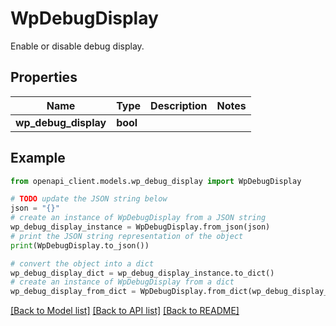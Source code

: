 # WpDebugDisplay

Enable or disable debug display.

## Properties

Name | Type | Description | Notes
------------ | ------------- | ------------- | -------------
**wp_debug_display** | **bool** |  | 

## Example

```python
from openapi_client.models.wp_debug_display import WpDebugDisplay

# TODO update the JSON string below
json = "{}"
# create an instance of WpDebugDisplay from a JSON string
wp_debug_display_instance = WpDebugDisplay.from_json(json)
# print the JSON string representation of the object
print(WpDebugDisplay.to_json())

# convert the object into a dict
wp_debug_display_dict = wp_debug_display_instance.to_dict()
# create an instance of WpDebugDisplay from a dict
wp_debug_display_from_dict = WpDebugDisplay.from_dict(wp_debug_display_dict)
```
[[Back to Model list]](../README.md#documentation-for-models) [[Back to API list]](../README.md#documentation-for-api-endpoints) [[Back to README]](../README.md)


